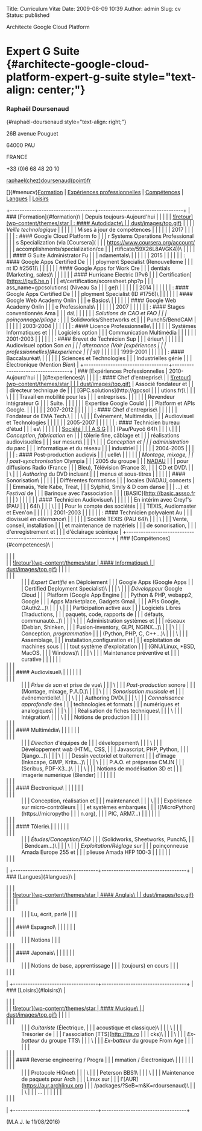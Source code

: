 Title: Curriculum Vitæ
Date: 2009-08-09 10:39
Author: admin
Slug: cv
Status: published

Architecte Google Cloud Platform  
  
Expert G Suite  
{#architecte-google-cloud-platform-expert-g-suite style="text-align: center;"}
=================================

### Raphaël Doursenaud  
{#raphaël-doursenaud style="text-align: right;"}

26B avenue Pouguet  
  
64000 PAU  
  
FRANCE  
  
+33 (0)6 68 48 20 10  
  
[raphael(chez)doursenaud(point)fr](contact)

[]{#menucv}[Formation](#formation) | [Expériences
professionnelles](#experiences) | [Compétences](#competences) |
[Langues](#langues) | [Loisirs](#loisirs)

+-----------------------------------+-----------------------------------+
| ### [Formation]{#formation}\      |  Depuis toujours-Aujourd'hui      |
|                                   |                                   |
| [![retour](wp-content/themes/star | :   #### Autodidacte\             |
| dust/images/top.gif)](#menucv)    |                                   |
|                                   |     *Veille technologique*        |
|                                   |                                   |
|                                   |     Mises à jour de compétences   |
|                                   |                                   |
|                                   |  2017                             |
|                                   |                                   |
|                                   | :   #### Google Cloud Platform fo |
|                                   | r Systems Operations Professional |
|                                   | s Specialization (via [Coursera]( |
|                                   | https://www.coursera.org/account/ |
|                                   | accomplishments/specialization/ce |
|                                   | rtificate/59X26L8AVGK4))\         |
|                                   |                                   |
|                                   |     #### G Suite Administrator Fu |
|                                   | ndamentals\                       |
|                                   |                                   |
|                                   |  2015                             |
|                                   |                                   |
|                                   | :   #### Google Apps Certified De |
|                                   | ployment Specialist (Renouvelleme |
|                                   | nt ID \#2561)\                    |
|                                   |                                   |
|                                   |     #### Google Apps for Work Cre |
|                                   | dentials (Marketing, sales)\      |
|                                   |                                   |
|                                   |     #### Hurricane Electric [IPv6 |
|                                   |  Certification](https://ipv6.he.n |
|                                   | et/certification/scoresheet.php?p |
|                                   | ass_name=gpcsolutions) (Niveau Sa |
|                                   | ge)\                              |
|                                   |                                   |
|                                   |  2014                             |
|                                   |                                   |
|                                   | :   #### Google Apps Certified De |
|                                   | ployment Specialist (ID \#1756)\  |
|                                   |                                   |
|                                   |     #### Google Web Academy Onlin |
|                                   | e Basics\                         |
|                                   |                                   |
|                                   |     #### Google Web Academy Onlin |
|                                   | e Professionals\                  |
|                                   |                                   |
|                                   |  2007                             |
|                                   |                                   |
|                                   | :   #### Stages conventionnés Ama |
|                                   | da\                               |
|                                   |                                   |
|                                   |     *Solutions de CAO et FAO      |
|                                   |     poinçonnage/pliage* :         |
|                                   |     Solidworks/Sheetworks et      |
|                                   |     Punch5/BendCAM                |
|                                   |                                   |
|                                   |  2003-2004                        |
|                                   |                                   |
|                                   | :   #### Licence Professionnelle\ |
|                                   |                                   |
|                                   |     Systèmes Informatiques et     |
|                                   |     Logiciels option              |
|                                   |     Communication Multimédia      |
|                                   |                                   |
|                                   |  2001-2003                        |
|                                   |                                   |
|                                   | :   #### Brevet de Technicien Sup |
|                                   | érieur\                           |
|                                   |                                   |
|                                   |     Audiovisuel option Son *en    |
|                                   |     alternance (Voir [expériences |
|                                   |     professionnelles](#experience |
|                                   | s))*                              |
|                                   |                                   |
|                                   |  1999-2001                        |
|                                   |                                   |
|                                   | :   #### Baccalauréat\            |
|                                   |                                   |
|                                   |     Sciences et Technologies      |
|                                   |     Industrielles génie           |
|                                   |     Électronique (Mention *Bien*) |
+-----------------------------------+-----------------------------------+
| ### [Expériences Professionnelles |  2010-Aujourd'hui                 |
| ]{#experiences}\                  |                                   |
|                                   | :   #### Chef d'entreprise\       |
| [![retour](wp-content/themes/star |                                   |
| dust/images/top.gif)](#menucv)    |     Associé fondateur et          |
|                                   |     directeur technique de        |
|                                   |     [GPC.solutions](http://gpcsol |
|                                   | utions.fr)\                       |
|                                   |     \                             |
|                                   |     Travail en mobilité pour les  |
|                                   |     entreprises.                  |
|                                   |                                   |
|                                   |     Revendeur intégrateur G       |
|                                   |     Suite.                        |
|                                   |                                   |
|                                   |     Expertise Google Could        |
|                                   |     Platform et APIs Google.      |
|                                   |                                   |
|                                   |  2007-2012                        |
|                                   |                                   |
|                                   | :   #### Chef d'entreprise\       |
|                                   |                                   |
|                                   |     Fondateur de EMA Tech.\       |
|                                   |     \                             |
|                                   |     Événement, Multimédia,        |
|                                   |     Audiovisuel et Technologies   |
|                                   |                                   |
|                                   |  2005-2007                        |
|                                   |                                   |
|                                   | :   #### Technicien bureau d'étud |
|                                   | es\                               |
|                                   |                                   |
|                                   |     [Société                      |
|                                   |     A.S.G](http://a-s-g.fr)       |
|                                   |     (Pau/Puyoô 64)\               |
|                                   |     \                             |
|                                   |     *Conception, fabrication* en  |
|                                   |     tôlerie fine, câblage et      |
|                                   |     réalisations audiovisuelles   |
|                                   |     sur mesure\                   |
|                                   |     \                             |
|                                   |     *Conception et                |
|                                   |     administration* du parc       |
|                                   |     informatique et du réseau     |
|                                   |     industriel                    |
|                                   |                                   |
|                                   |  2004-2005                        |
|                                   |                                   |
|                                   | :   #### Post-production audiovis |
|                                   | uelle\                            |
|                                   |                                   |
|                                   |     *Montage, mixage,             |
|                                   |     post-synchronisation* Olympia |
|                                   |     2005 du groupe                |
|                                   |     [NADAU](http://www.nadau.com) |
|                                   |     pour diffusions Radio (France |
|                                   |     Bleu), Télévision (France 3), |
|                                   |     CD et DVD\                    |
|                                   |     \                             |
|                                   |     *Authoring* du DVD incluant   |
|                                   |     menus et sous-titres          |
|                                   |                                   |
|                                   |     #### Sonorisation\            |
|                                   |                                   |
|                                   |     Différentes formations        |
|                                   |     locales (NADAU, concerts      |
|                                   |     Emmaüs, Yele Kabe, Treat,     |
|                                   |     Sylphid, Smily & D com danse  |
|                                   |     ...) et *Festival* de         |
|                                   |     Barinque avec l'association   |
|                                   |     [BASIC](http://basic.assso.fr |
|                                   | )                                 |
|                                   |                                   |
|                                   |     #### Technicien Audiovisuel\  |
|                                   |                                   |
|                                   |     En intérim avec Creyf's (PAU  |
|                                   |     64)\                          |
|                                   |     \                             |
|                                   |     Pour le compte des sociétés   |
|                                   |     TEXIS, Audiomaster et Even'on |
|                                   |                                   |
|                                   |  2001-2003                        |
|                                   |                                   |
|                                   | :   #### Technicien polyvalent Au |
|                                   | diovisuel *en alternance*\        |
|                                   |                                   |
|                                   |     Société TEXIS (PAU 64)\       |
|                                   |     \                             |
|                                   |     Vente, conseil, installation  |
|                                   |     et maintenance de matériels   |
|                                   |     de sonorisation,              |
|                                   |     d'enregistrement et           |
|                                   |     d'éclairage scénique          |
+-----------------------------------+-----------------------------------+
| ### [Compétences]{#competences}\  | <dl>                              |
|                                   | <dt>                              |
| [![retour](wp-content/themes/star | #### Informatique\                |
| dust/images/top.gif)](#menucv)    |                                   |
|                                   | </dt>                             |
|                                   | <dd>                              |
|                                   | *Expert Certifié* en Déploiement  |
|                                   | Google Apps (Google Apps          |
|                                   | Certified Deployment Specialist)\ |
|                                   | \                                 |
|                                   | *Développeur* Google Cloud        |
|                                   | Platform (Google App Engine       |
|                                   | Python & PHP, webapp2, Google     |
|                                   | Apps Marketplace, Gadgets Gmail,  |
|                                   | APIs Google, OAuth2…)\            |
|                                   | \                                 |
|                                   | Participation active aux          |
|                                   | Logiciels Libres (Traductions,    |
|                                   | paquets, code, rapports de        |
|                                   | défauts, communauté…)\            |
|                                   | \                                 |
|                                   | Administration systèmes et        |
|                                   | réseaux (Debian, Shinken,         |
|                                   | Fusion-inventory, GLPI, NGINX…)\  |
|                                   | \                                 |
|                                   | Conception, *programmation*       |
|                                   | (Python, PHP, C, C++…)\           |
|                                   | \                                 |
|                                   | Assemblage,                       |
|                                   | installation,configuration et     |
|                                   | exploitation de machines sous     |
|                                   | tout système d'exploitation       |
|                                   | (GNU/Linux, \*BSD, MacOS,         |
|                                   | Windows)\                         |
|                                   | \                                 |
|                                   | Maintenance préventive et         |
|                                   | curative                          |
|                                   |                                   |
|                                   | </dd>                             |
|                                   | <dt>                              |
|                                   | #### Audiovisuel\                 |
|                                   |                                   |
|                                   | </dt>                             |
|                                   | <dd>                              |
|                                   | *Prise de son* et prise de vue\   |
|                                   | \                                 |
|                                   | *Post-production* sonore          |
|                                   | (Montage, mixage, P.A.D.)\        |
|                                   | \                                 |
|                                   | *Sonorisation musicale* et        |
|                                   | événementielle\                   |
|                                   | \                                 |
|                                   | Authoring DVD\                    |
|                                   | \                                 |
|                                   | *Connaissance approfondie* des    |
|                                   | technologies et formats           |
|                                   | numériques et analogiques\        |
|                                   | \                                 |
|                                   | Réalisation de fiches techniques\ |
|                                   | \                                 |
|                                   | Intégration\                      |
|                                   | \                                 |
|                                   | Notions de production             |
|                                   |                                   |
|                                   | </dd>                             |
|                                   | <dt>                              |
|                                   | #### Multimédia\                  |
|                                   |                                   |
|                                   | </dt>                             |
|                                   | <dd>                              |
|                                   | *Direction* d'équipes de          |
|                                   | développement\                    |
|                                   | \                                 |
|                                   | Développement *web* (HTML, CSS,   |
|                                   | Javascript, PHP, Python,          |
|                                   | Django…)\                         |
|                                   | \                                 |
|                                   | Dessin vectoriel et traitement    |
|                                   | d'image (Inkscape, GIMP, Krita…)\ |
|                                   | \                                 |
|                                   | P.A.O. et prépresse CMJN          |
|                                   | (Scribus, PDF-X3…)\               |
|                                   | \                                 |
|                                   | Notions de modélisation 3D et     |
|                                   | imagerie numérique (Blender)      |
|                                   |                                   |
|                                   | </dd>                             |
|                                   | <dt>                              |
|                                   | #### Électronique\                |
|                                   |                                   |
|                                   | </dt>                             |
|                                   | <dd>                              |
|                                   | Conception, réalisation et        |
|                                   | maintenance\                      |
|                                   | \                                 |
|                                   | Expérience sur micro-contrôleurs  |
|                                   | et systèmes embarqués             |
|                                   | ([MicroPython](https://micropytho |
|                                   | n.org),                           |
|                                   | PIC, ARM7…)                       |
|                                   |                                   |
|                                   | </dd>                             |
|                                   | <dt>                              |
|                                   | #### Tôlerie\                     |
|                                   |                                   |
|                                   | </dt>                             |
|                                   | <dd>                              |
|                                   | *Études/Conception/FAO*           |
|                                   | (Solidworks, Sheetworks, Punch5,  |
|                                   | Bendcam…)\                        |
|                                   | \                                 |
|                                   | *Exploitation/Réglage* sur        |
|                                   | poinçonneuse Amada Europe 255 et  |
|                                   | plieuse Amada HFP 100-3           |
|                                   |                                   |
|                                   | </dd>                             |
|                                   | </dl>                             |
+-----------------------------------+-----------------------------------+
| ### [Langues]{#langues}\          | <dl>                              |
|                                   | <dt>                              |
| [![retour](wp-content/themes/star | #### Anglais\                     |
| dust/images/top.gif)](#menucv)    |                                   |
|                                   | </dt>                             |
|                                   | <dd>                              |
|                                   | Lu, écrit, parlé                  |
|                                   | </dd>                             |
|                                   | <dt>                              |
|                                   | #### Espagnol\                    |
|                                   |                                   |
|                                   | </dt>                             |
|                                   | <dd>                              |
|                                   | Notions                           |
|                                   | </dd>                             |
|                                   | <dt>                              |
|                                   | #### Japonais\                    |
|                                   |                                   |
|                                   | </dt>                             |
|                                   | <dd>                              |
|                                   | Notions de base, apprentissage    |
|                                   | (toujours) en cours               |
|                                   | </dd>                             |
|                                   | </dl>                             |
+-----------------------------------+-----------------------------------+
| ### [Loisirs]{#loisirs}\          | <dl>                              |
|                                   | <dt>                              |
| [![retour](wp-content/themes/star | #### Musique\                     |
| dust/images/top.gif)](#menucv)    |                                   |
|                                   | </dt>                             |
|                                   | <dd>                              |
|                                   | *Guitariste* (Électrique,         |
|                                   | acoustique et classique)\         |
|                                   | \                                 |
|                                   | Trésorier de                      |
|                                   | l'association [TTS](http://tts.ro |
|                                   | cks)\                             |
|                                   | \                                 |
|                                   | *Ex-batteur* du groupe TTS\       |
|                                   | \                                 |
|                                   | *Ex-batteur* du groupe From Age   |
|                                   |                                   |
|                                   | </dd>                             |
|                                   | <dt>                              |
|                                   | #### Reverse engineering / Progra |
|                                   | mmation / Électronique\           |
|                                   |                                   |
|                                   | </dt>                             |
|                                   | <dd>                              |
|                                   | Protocole HiQnet\                 |
|                                   | \                                 |
|                                   | Peterson BBS1\                    |
|                                   | \                                 |
|                                   | Maintenance de paquets pour Arch  |
|                                   | Linux sur                         |
|                                   | l'[AUR](https://aur.archlinux.org |
|                                   | /packages/?SeB=m&K=rdoursenaud)\  |
|                                   | \                                 |
|                                   | …                                 |
|                                   |                                   |
|                                   | </dd>                             |
|                                   | </dl>                             |
+-----------------------------------+-----------------------------------+

(M.A.J. le 11/08/2016)
